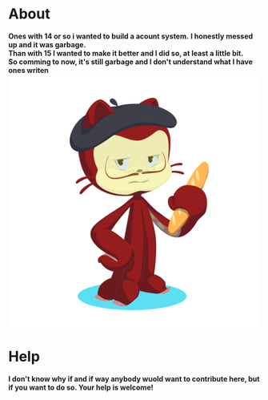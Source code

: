 # About
**Ones with 14 or so i wanted to build a acount system.**
**I honestly messed up and it was garbage.**\
**Than with 15 I wanted to make it better and I did so, at least a little bit.**\
**So comming to now, it's still garbage and I don't understand what I have ones writen**
![My France Octocat](my_octocat.png)
# Help
**I don't know why if and if way anybody wuold want to contribute here, but if you want to do so. Your help is welcome!**
